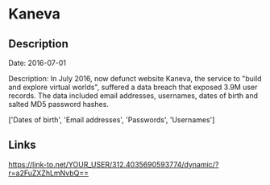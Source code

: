 # Kaneva

## Description

Date: 2016-07-01

Description:
In July 2016, now defunct website Kaneva, the service to &quot;build and explore virtual worlds&quot;, suffered a data breach that exposed 3.9M user records. The data included email addresses, usernames, dates of birth and salted MD5 password hashes.


['Dates of birth', 'Email addresses', 'Passwords', 'Usernames']

## Links

https://link-to.net/YOUR_USER/312.4035690593774/dynamic/?r=a2FuZXZhLmNvbQ==